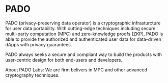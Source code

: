 # PADO

PADO (privacy-preserving data operator) is a cryptographic infrasturcture for user data portability. With cutting-edge techniques including secure multi-party computation (MPC) and zero-knowledge proofs (ZKP), PADO is able to provide the authorized and authenticated user data for data-driven dApps with privacy guarantees. 

PADO always seeks a secure and compliant way to build the products with user-centric design for both end-users and developers.  

About PADO Labs: We are firm belivers in MPC and other advanced cryptography techniques. 
